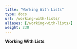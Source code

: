 ```yaml
---
title: "Working With Lists"
type: docs
url: /working-with-lists/
aliases: [/working-with-lists/]
weight: 230
---
```


**Working With Lists**
